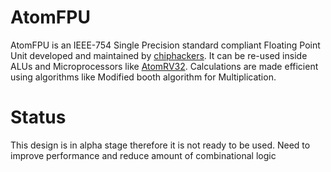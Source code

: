 # AtomFPU

AtomFPU is an IEEE-754 Single Precision standard compliant Floating Point Unit developed and maintained by [chiphackers](https://chiphackers.com).
 It can be re-used inside ALUs and Microprocessors like [AtomRV32](https://github.com/chiphackers/AtomRV32). Calculations are
made efficient using algorithms like Modified booth algorithm for Multiplication.

# Status

This design is in alpha stage therefore it is not ready to be used. Need to improve performance and reduce amount of combinational logic


